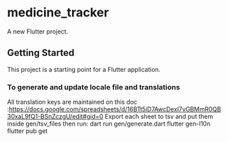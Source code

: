 # medicine_tracker

A new Flutter project.

## Getting Started

This project is a starting point for a Flutter application.

### To generate and update locale file and translations

All translation keys are maintained on this doc :https://docs.google.com/spreadsheets/d/16BTt5iD7AwcDexI7vGBMmR0QB30xaL9fQ1-BSnZczgU/edit#gid=0
Export each sheet to tsv and put them inside gen/tsv_files
then run:
dart run gen/generate.dart
flutter gen-l10n
flutter pub get
